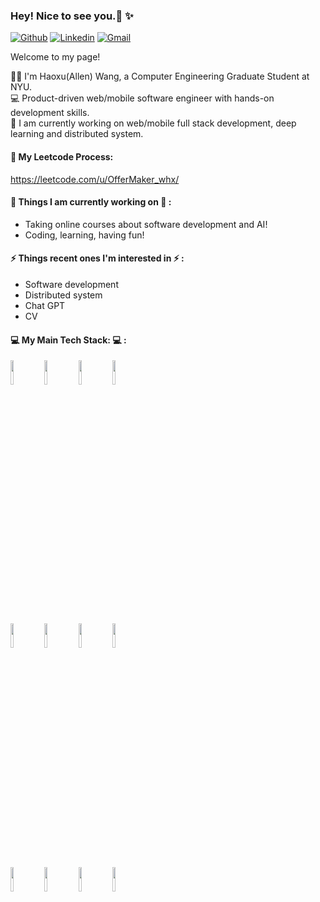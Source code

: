 ### Hey! Nice to see you.👋 ✨ 
 
 
[![Github](https://img.shields.io/badge/-Github-000?style=flat&logo=Github&logoColor=white)](https://github.com/WhhhhhhX)
[![Linkedin](https://img.shields.io/badge/-LinkedIn-blue?style=flat&logo=Linkedin&logoColor=white)](https://www.linkedin.com/in/hxwang618/)
[![Gmail](https://img.shields.io/badge/-Gmail-c14438?style=flat&logo=Gmail&logoColor=white)](haoxwang6@gmail.com)
 
Welcome to my page!

🧑‍🎓 I'm Haoxu(Allen) Wang, a Computer Engineering Graduate Student at NYU.<br>
💻 Product-driven web/mobile software engineer with hands-on development skills.<br>
💼 I am currently working on web/mobile full stack development, deep learning and distributed system. 

#### 📑 My Leetcode Process:
https://leetcode.com/u/OfferMaker_whx/
 
#### 🌱 Things I am currently working on 🌱 : 
- Taking online courses about software development and AI!
- Coding, learning, having fun!
 
 
#### ⚡ Things recent ones I'm interested in ⚡ : 
- Software development
- Distributed system
- Chat GPT
- CV

#### :computer: My Main Tech Stack: :computer: : 
<p>

<code><img width="10%" src="https://www.vectorlogo.zone/logos/java/java-horizontal.svg"></code>
<code><img width="10%" src="https://www.vectorlogo.zone/logos/python/python-ar21.svg"></code>
<code><img width="10%" src="https://www.vectorlogo.zone/logos/javascript/javascript-horizontal.svg"></code>
<code><img width="10%" src="https://www.vectorlogo.zone/logos/reactjs/reactjs-ar21.svg"></code>


<br />
<code><img width="10%" src="https://www.vectorlogo.zone/logos/git-scm/git-scm-ar21.svg"></code>
<code><img width="10%" src="https://www.vectorlogo.zone/logos/springio/springio-ar21.svg"></code>
<code><img width="10%" src="https://www.vectorlogo.zone/logos/nodejs/nodejs-horizontal.svg"></code>
<code><img width="10%" src="https://www.vectorlogo.zone/logos/mysql/mysql-official.svg"></code>

<br />
<code><img width="10%" src="https://www.vectorlogo.zone/logos/postgresql/postgresql-ar21.svg"></code>
<code><img width="10%" src="https://www.vectorlogo.zone/logos/w3_css/w3_css-ar21.svg"></code>
<code><img width="10%" src="https://www.vectorlogo.zone/logos/amazon_aws/amazon_aws-ar21.svg"></code>
<code><img width="10%" src="https://www.vectorlogo.zone/logos/djangoproject/djangoproject-ar21.svg"></code>
</p>

